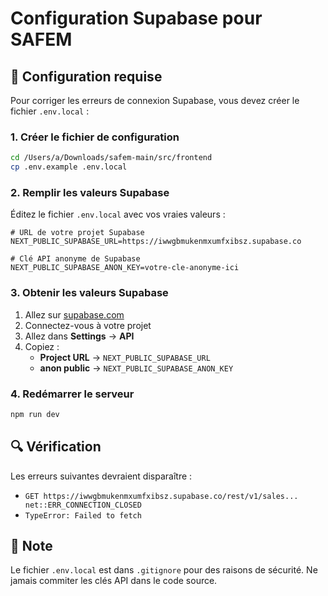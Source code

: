 # Configuration Supabase pour SAFEM

## 🔧 Configuration requise

Pour corriger les erreurs de connexion Supabase, vous devez créer le fichier `.env.local` :

### 1. Créer le fichier de configuration

```bash
cd /Users/a/Downloads/safem-main/src/frontend
cp .env.example .env.local
```

### 2. Remplir les valeurs Supabase

Éditez le fichier `.env.local` avec vos vraies valeurs :

```env
# URL de votre projet Supabase
NEXT_PUBLIC_SUPABASE_URL=https://iwwgbmukenmxumfxibsz.supabase.co

# Clé API anonyme de Supabase
NEXT_PUBLIC_SUPABASE_ANON_KEY=votre-cle-anonyme-ici
```

### 3. Obtenir les valeurs Supabase

1. Allez sur [supabase.com](https://supabase.com)
2. Connectez-vous à votre projet
3. Allez dans **Settings** → **API**
4. Copiez :
   - **Project URL** → `NEXT_PUBLIC_SUPABASE_URL`
   - **anon public** → `NEXT_PUBLIC_SUPABASE_ANON_KEY`

### 4. Redémarrer le serveur

```bash
npm run dev
```

## 🔍 Vérification

Les erreurs suivantes devraient disparaître :
- `GET https://iwwgbmukenmxumfxibsz.supabase.co/rest/v1/sales... net::ERR_CONNECTION_CLOSED`
- `TypeError: Failed to fetch`

## 📝 Note

Le fichier `.env.local` est dans `.gitignore` pour des raisons de sécurité.
Ne jamais commiter les clés API dans le code source.
